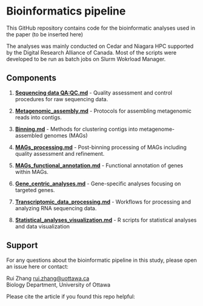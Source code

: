 # Bioinformatics pipeline

This GitHub repository contains code for the bioinformatic analyses used in the paper (to be inserted here)

The analyses was mainly conducted on Cedar and Niagara HPC supported by the Digital Research Alliance of Canada. Most of the scripts were developed to be run as batch jobs on Slurm Wokrload Manager.


## Components

1. **[Sequencing data QA:QC.md](https://github.com/rzhan186/gy2021_bioinformatics/blob/main/1.%20Sequencing%20data%20QA%3AQC.md)** - Quality assessment and control procedures for raw sequencing data.
   
  
   
2. **[Metagenomic_assembly.md](https://github.com/rzhan186/gy2021_bioinformatics/blob/main/2.%20Metagenomic_assembly.md)** - Protocols for assembling metagenomic reads into contigs.
   
3. **[Binning.md](https://github.com/rzhan186/gy2021_bioinformatics/blob/main/3.%20Binning.md)** - Methods for clustering contigs into metagenome-assembled genomes (MAGs)
   
4. **[MAGs_processing.md](https://github.com/rzhan186/gy2021_bioinformatics/blob/main/4.%20MAGs_processing.md)** - Post-binning processing of MAGs including quality assessment and refinement.
   
5. **[MAGs_functional_annotation.md](https://github.com/rzhan186/gy2021_bioinformatics/blob/main/5.%20MAGs_functional_annotation.md)** - Functional annotation of genes within MAGs.
   
6. **[Gene_centric_analyses.md](https://github.com/rzhan186/gy2021_bioinformatics/blob/main/6.%20Gene_centric_analyses.md)** - Gene-specific analyses focusing on targeted genes.
   
7. **[Transcriptomic_data_processing.md](https://github.com/rzhan186/gy2021_bioinformatics/blob/main/7.%20Transcriptomic_data_processing.md)** - Workflows for processing and analyzing RNA sequencing data.

8. **[Statistical_analyses_visualization.md](https://github.com/rzhan186/gy2021_bioinformatics/blob/main/8.%R_statistical_analyses_visualization.md)** - R scripts for statistical analyses and data visualization

## Support

For any questions about the bioinformatic pipeline in this study, please open an issue here or contact:

Rui Zhang [rui.zhang@uottawa.ca]() <br>
Biology Department, University of Ottawa

Please cite the article if you found this repo helpful: <br>
